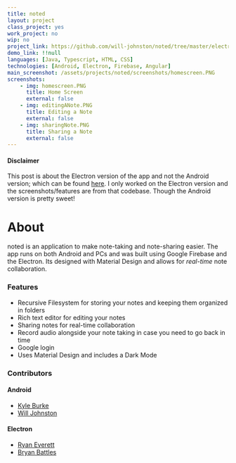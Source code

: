 ```yaml
---
title: noted
layout: project
class_project: yes
work_project: no
wip: no
project_link: https://github.com/will-johnston/noted/tree/master/electron
demo_link: !!null
languages: [Java, Typescript, HTML, CSS]
technologies: [Android, Electron, Firebase, Angular]
main_screenshot: /assets/projects/noted/screenshots/homescreen.PNG
screenshots:
    - img: homescreen.PNG
      title: Home Screen
      external: false
    - img: editingANote.PNG
      title: Editing a Note
      external: false
    - img: sharingNote.PNG
      title: Sharing a Note
      external: false
---
```

#### Disclaimer

This post is about the Electron version of the app and not the Android version; which can be found [here](https://github.com/will-johnston/noted/tree/master/android). I only worked on the Electron version and the screenshots/features are from that codebase. Though the Android version is pretty sweet!

# About

noted is an application to make note-taking and note-sharing easier. The app runs on both Android and PCs and was built using Google Firebase and the Electron. Its designed with Material Design and allows for *real-time* note collaboration.

### Features

- Recursive Filesystem for storing your notes and keeping them organized in folders
- Rich text editor for editing your notes
- Sharing notes for real-time collaboration
- Record audio alongside your note taking in case you need to go back in time
- Google login
- Uses Material Design and includes a Dark Mode

### Contributors

#### Android

- [Kyle Burke](https://github.com/KyleNBurke)
- [Will Johnston](https://github.com/will-johnston)

#### Electron

- [Ryan Everett](https://github.com/Changer098)
- [Bryan Battles](https://github.com/babattles)
